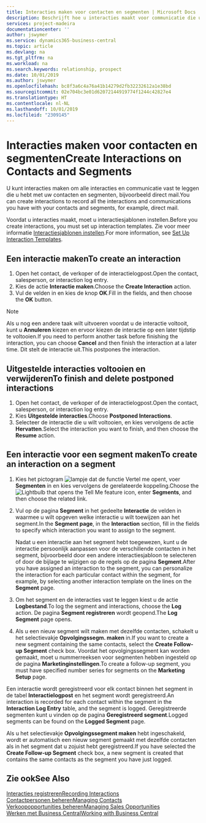 ```yaml
---
title: Interacties maken voor contacten en segmenten | Microsoft Docs
description: Beschrijft hoe u interacties maakt voor communicatie die u hebt met uw contacten en segmenten in Business Central, bijvoorbeeld direct mail.
services: project-madeira
documentationcenter: ''
author: jswymer
ms.service: dynamics365-business-central
ms.topic: article
ms.devlang: na
ms.tgt_pltfrm: na
ms.workload: na
ms.search.keywords: relationship, prospect
ms.date: 10/01/2019
ms.author: jswymer
ms.openlocfilehash: bc8f3a6c4a76a41b14279d2fb32232612a1e38bd
ms.sourcegitcommit: 02e704bc3e01d62072144919774f1244c42827e4
ms.translationtype: HT
ms.contentlocale: nl-NL
ms.lasthandoff: 10/01/2019
ms.locfileid: "2309145"
---
```

# <a name="create-interactions-on-contacts-and-segments"></a><span data-ttu-id="21269-103">Interacties maken voor contacten en segmenten</span><span class="sxs-lookup"><span data-stu-id="21269-103">Create Interactions on Contacts and Segments</span></span>
<span data-ttu-id="21269-104">U kunt interacties maken om alle interacties en communicatie vast te leggen die u hebt met uw contacten en segmenten, bijvoorbeeld direct mail.</span><span class="sxs-lookup"><span data-stu-id="21269-104">You can create interactions to record all the interactions and communications you have with your contacts and segments, for example, direct mail.</span></span>

<span data-ttu-id="21269-105">Voordat u interacties maakt, moet u interactiesjablonen instellen.</span><span class="sxs-lookup"><span data-stu-id="21269-105">Before you create interactions, you must set up interaction templates.</span></span> <span data-ttu-id="21269-106">Zie voor meer informatie [Interactiesjablonen instellen](marketing-interactions.md).</span><span class="sxs-lookup"><span data-stu-id="21269-106">For more information, see  [Set Up Interaction Templates](marketing-interactions.md).</span></span>

## <a name="to-create-an-interaction"></a><span data-ttu-id="21269-107">Een interactie maken</span><span class="sxs-lookup"><span data-stu-id="21269-107">To create an interaction</span></span>
1. <span data-ttu-id="21269-108">Open het contact, de verkoper of de interactielogpost.</span><span class="sxs-lookup"><span data-stu-id="21269-108">Open the contact, salesperson, or interaction log entry.</span></span>
2. <span data-ttu-id="21269-109">Kies de actie **Interactie maken**.</span><span class="sxs-lookup"><span data-stu-id="21269-109">Choose the **Create Interaction** action.</span></span>
3. <span data-ttu-id="21269-110">Vul de velden in en kies de knop **OK**.</span><span class="sxs-lookup"><span data-stu-id="21269-110">Fill in the fields, and then choose the **OK** button.</span></span>

> [!NOTE]  
>   <span data-ttu-id="21269-111">Als u nog een andere taak wilt uitvoeren voordat u de interactie voltooit, kunt u **Annuleren** kiezen en ervoor kiezen de interactie op een later tijdstip te voltooien.</span><span class="sxs-lookup"><span data-stu-id="21269-111">If you need to perform another task before finishing the interaction, you can choose **Cancel** and then finish the interaction at a later time.</span></span> <span data-ttu-id="21269-112">Dit stelt de interactie uit.</span><span class="sxs-lookup"><span data-stu-id="21269-112">This postpones the interaction.</span></span>

## <a name="to-finish-and-delete-postponed-interactions"></a><span data-ttu-id="21269-113">Uitgestelde interacties voltooien en verwijderen</span><span class="sxs-lookup"><span data-stu-id="21269-113">To finish and delete postponed interactions</span></span>
1. <span data-ttu-id="21269-114">Open het contact, de verkoper of de interactielogpost.</span><span class="sxs-lookup"><span data-stu-id="21269-114">Open the contact, salesperson, or interaction log entry.</span></span>
2. <span data-ttu-id="21269-115">Kies **Uitgestelde interacties**.</span><span class="sxs-lookup"><span data-stu-id="21269-115">Choose **Postponed Interactions**.</span></span>
3. <span data-ttu-id="21269-116">Selecteer de interactie die u wilt voltooien, en kies vervolgens de actie **Hervatten**.</span><span class="sxs-lookup"><span data-stu-id="21269-116">Select the interaction you want to finish, and then choose the **Resume** action.</span></span>

## <a name="to-create-an-interaction-on-a-segment"></a><span data-ttu-id="21269-117">Een interactie voor een segment maken</span><span class="sxs-lookup"><span data-stu-id="21269-117">To create an interaction on a segment</span></span>
1. <span data-ttu-id="21269-118">Kies het pictogram ![lampje dat de functie Vertel me opent](media/ui-search/search_small.png "Vertel me wat u wilt doen"), voer **Segmenten** in en kies vervolgens de gerelateerde koppeling.</span><span class="sxs-lookup"><span data-stu-id="21269-118">Choose the ![Lightbulb that opens the Tell Me feature](media/ui-search/search_small.png "Tell me what you want to do") icon, enter **Segments**, and then choose the related link.</span></span>
2. <span data-ttu-id="21269-119">Vul op de pagina **Segment** in het gedeelte **Interactie** de velden in waarmee u wilt opgeven welke interactie u wilt toewijzen aan het segment.</span><span class="sxs-lookup"><span data-stu-id="21269-119">In the **Segment page**, in the **Interaction** section, fill in the fields to specify which interaction you want to assign to the segment.</span></span>

    <span data-ttu-id="21269-120">Nadat u een interactie aan het segment hebt toegewezen, kunt u de interactie persoonlijk aanpassen voor de verschillende contacten in het segment, bijvoorbeeld door een andere interactiesjabloon te selecteren of door de bijlage te wijzigen op de regels op de pagina **Segment**.</span><span class="sxs-lookup"><span data-stu-id="21269-120">After you have assigned an interaction to the segment, you can personalize the interaction for each particular contact within the segment, for example, by selecting another interaction template on the lines on the **Segment** page.</span></span>  
3. <span data-ttu-id="21269-121">Om het segment en de interacties vast te leggen kiest u de actie **Logbestand**.</span><span class="sxs-lookup"><span data-stu-id="21269-121">To log the segment and interactions, choose the **Log** action.</span></span> <span data-ttu-id="21269-122">De pagina **Segment registreren** wordt geopend.</span><span class="sxs-lookup"><span data-stu-id="21269-122">The **Log Segment** page opens.</span></span>
4. <span data-ttu-id="21269-123">Als u een nieuw segment wilt maken met dezelfde contacten, schakelt u het selectievakje **Opvolgingssegm. maken** in.</span><span class="sxs-lookup"><span data-stu-id="21269-123">If you want to create a new segment containing the same contacts, select the **Create Follow-up Segment** check box.</span></span> <span data-ttu-id="21269-124">Voordat het opvolgingssegment kan worden gemaakt, moet u nummerreeksen voor segmenten hebben ingesteld op de pagina **Marketinginstellingen**.</span><span class="sxs-lookup"><span data-stu-id="21269-124">To create a follow-up segment, you must have specified number series for segments on the **Marketing Setup** page.</span></span>

<span data-ttu-id="21269-125">Een interactie wordt geregistreerd voor elk contact binnen het segment in de tabel **Interactielogpost** en het segment wordt geregistreerd.</span><span class="sxs-lookup"><span data-stu-id="21269-125">An interaction is recorded for each contact within the segment in the **Interaction Log Entry** table, and the segment is logged.</span></span> <span data-ttu-id="21269-126">Geregistreerde segmenten kunt u vinden op de pagina **Geregistreerd segment**.</span><span class="sxs-lookup"><span data-stu-id="21269-126">Logged segments can be found on the **Logged Segment** page.</span></span>

<span data-ttu-id="21269-127">Als u het selectievakje **Opvolgingssegment maken** hebt ingeschakeld, wordt er automatisch een nieuw segment gemaakt met dezelfde contacten als in het segment dat u zojuist hebt geregistreerd.</span><span class="sxs-lookup"><span data-stu-id="21269-127">If you have selected the **Create Follow-up Segment** check box, a new segment is created that contains the same contacts as the segment you have just logged.</span></span>

## <a name="see-also"></a><span data-ttu-id="21269-128">Zie ook</span><span class="sxs-lookup"><span data-stu-id="21269-128">See Also</span></span>
[<span data-ttu-id="21269-129">Interacties registreren</span><span class="sxs-lookup"><span data-stu-id="21269-129">Recording Interactions</span></span>](marketing-interactions.md)  
[<span data-ttu-id="21269-130">Contactpersonen beheren</span><span class="sxs-lookup"><span data-stu-id="21269-130">Managing Contacts</span></span>](marketing-contacts.md)  
[<span data-ttu-id="21269-131">Verkoopopportunities beheren</span><span class="sxs-lookup"><span data-stu-id="21269-131">Managing Sales Opportunities</span></span>](marketing-manage-sales-opportunities.md)  
[<span data-ttu-id="21269-132">Werken met Business Central</span><span class="sxs-lookup"><span data-stu-id="21269-132">Working with Business Central</span></span>](ui-work-product.md)
